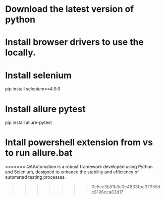 
# Download the latest version of python

# Install browser drivers to use the locally.

# Install selenium 
pip install selenium==4.9.0

# Install allure pytest
pip install allure-pytest

# Intall powershell extension from vs to run allure.bat
=======
QAAutomation is a robust framework developed using Python and Selenium, designed to enhance the stability and efficiency of automated testing processes.
>>>>>>> 0c5cc3b51b3c0e4833fbc37359dc8196cca83d17
